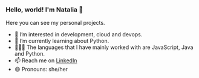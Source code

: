 ### Hello, world! I'm Natalia 👋

Here you can see my personal projects.

- 🔭 I’m interested in development, cloud and devops.
- 🌱 I’m currently learning about Python.
- 👩🏻‍💻 The languages that I have mainly worked with are JavaScript, Java and Python.
- 📫 Reach me on [LinkedIn](https://www.linkedin.com/in/nataliagarea/)
- 😄 Pronouns: she/her
